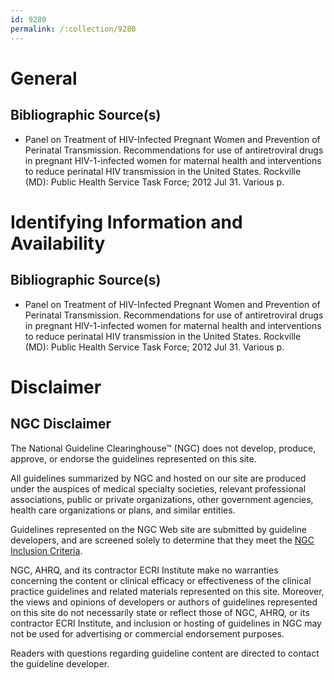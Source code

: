 ```yaml
---
id: 9280
permalink: /:collection/9280
---
```


# General

## Bibliographic Source(s)

- Panel on Treatment of HIV-Infected Pregnant Women and Prevention of Perinatal Transmission. Recommendations for use of antiretroviral drugs in pregnant HIV-1-infected women for maternal health and interventions to reduce perinatal HIV transmission in the United States. Rockville (MD): Public Health Service Task Force; 2012 Jul 31. Various p.

# Identifying Information and Availability

## Bibliographic Source(s)

- Panel on Treatment of HIV-Infected Pregnant Women and Prevention of Perinatal Transmission. Recommendations for use of antiretroviral drugs in pregnant HIV-1-infected women for maternal health and interventions to reduce perinatal HIV transmission in the United States. Rockville (MD): Public Health Service Task Force; 2012 Jul 31. Various p.

# Disclaimer

## NGC Disclaimer

The National Guideline Clearinghouse™ (NGC) does not develop, produce, approve, or endorse the guidelines represented on this site.

All guidelines summarized by NGC and hosted on our site are produced under the auspices of medical specialty societies, relevant professional associations, public or private organizations, other government agencies, health care organizations or plans, and similar entities.

Guidelines represented on the NGC Web site are submitted by guideline developers, and are screened solely to determine that they meet the [NGC Inclusion Criteria](/help-and-about/summaries/inclusion-criteria).

NGC, AHRQ, and its contractor ECRI Institute make no warranties concerning the content or clinical efficacy or effectiveness of the clinical practice guidelines and related materials represented on this site. Moreover, the views and opinions of developers or authors of guidelines represented on this site do not necessarily state or reflect those of NGC, AHRQ, or its contractor ECRI Institute, and inclusion or hosting of guidelines in NGC may not be used for advertising or commercial endorsement purposes.

Readers with questions regarding guideline content are directed to contact the guideline developer.

